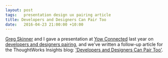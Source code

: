 ```yaml
---
layout: post
tags:   presentation design ux pairing article
title: Developers and Designers Can Pair Too
date:   2016-04-23 21:00:00 +10:00
---
```


[Greg Skinner](http://gregskinner.wordpress.com) and I gave a presentation at [Yow Connected](http://connected.yowconference.com.au) last year on [developers and designers pairing](/2015/09/19/yow-connected-talk), and we've written a follow-up article for the ThoughtWorks Insights blog: ['Developers and Designers Can Pair Too'](https://www.thoughtworks.com/insights/blog/developers-and-designers-can-pair-too).
